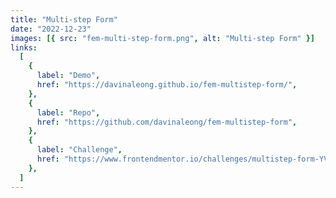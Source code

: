 ```yaml
---
title: "Multi-step Form"
date: "2022-12-23"
images: [{ src: "fem-multi-step-form.png", alt: "Multi-step Form" }]
links:
  [
    {
      label: "Demo",
      href: "https://davinaleong.github.io/fem-multistep-form/",
    },
    {
      label: "Repo",
      href: "https://github.com/davinaleong/fem-multistep-form",
    },
    {
      label: "Challenge",
      href: "https://www.frontendmentor.io/challenges/multistep-form-YVAnSdqQBJ",
    },
  ]
---
```

